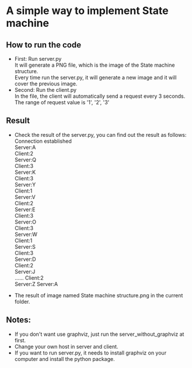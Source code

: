 # A simple way to implement State machine
## How to run the code
- First: Run server.py  
It will generate a PNG file, which is the image of the State machine structure.  
Every time run the server.py, it will generate a new image and it will cover the previous image.
- Second: Run the client.py  
In the file, the client will automatically send a request every 3 seconds.
The range of request value is '1', '2', '3'

## Result
- Check the result of the server.py, you can find out the result as follows:  
Connection established  
Server:A  
Client:2  
Server:Q    
Client:3  
Server:K  
Client:3  
Server:Y  
Client:1  
Server:V  
Client:2  
Server:E  
Client:3  
Server:O  
Client:3  
Server:W  
Client:1  
Server:S  
Client:3  
Server:D  
Client:2  
Server:J  
......
Client:2  
Server:Z
Server:A 

- The result of image named State machine structure.png in the current folder.

## Notes:
- If you don't want use graphviz, just run the server_without_graphviz at first.
- Change your own host in server and client.
- If you want to run server.py, it needs to install graphviz on your computer and install the python package.
